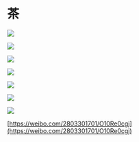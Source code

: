 # 茶

![](/tea/tea-6.jpg)

![](/tea/白茶.jpg)

![](/tea/黑茶.jpg)

![](/tea/红茶.jpg)

![](/tea/黄茶.jpg)

![](/tea/绿茶.jpg)

![](/tea/乌龙茶.jpg)


[https://weibo.com/2803301701/O10Re0cgj](https://weibo.com/2803301701/O10Re0cgj)